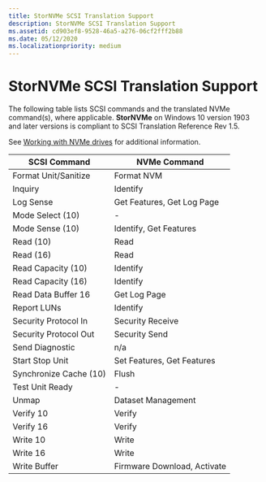 ```yaml
---
title: StorNVMe SCSI Translation Support 
description: StorNVMe SCSI Translation Support 
ms.assetid: cd903ef8-9528-46a5-a276-06cf2fff2b88
ms.date: 05/12/2020
ms.localizationpriority: medium
---
```


# StorNVMe SCSI Translation Support

The following table lists SCSI commands and the translated NVMe command(s), where applicable. **StorNVMe** on Windows 10 version 1903 and later versions is compliant to SCSI Translation Reference Rev 1.5.

See [Working with NVMe drives](https://docs.microsoft.com/windows/win32/fileio/working-with-nvme-devices#protocol-specific-queries) for additional information.

| SCSI Command | NVMe Command |
| ------------ | ------------ |
| Format Unit/Sanitize    | Format NVM                  |
| Inquiry                 | Identify                    |
| Log Sense               | Get Features, Get Log Page  |
| Mode Select (10)        | -                           |
| Mode Sense (10)         | Identify, Get Features      |
| Read (10)               | Read                        |
| Read (16)               | Read                        |
| Read Capacity (10)      | Identify                    |
| Read Capacity (16)      | Identify                    |
| Read Data Buffer 16     | Get Log Page                |
| Report LUNs             | Identify                    |
| Security Protocol In    | Security Receive            |
| Security Protocol Out   | Security Send               |
| Send Diagnostic         | n/a                         |
| Start Stop Unit         | Set Features, Get Features  |
| Synchronize Cache (10)  | Flush                       |
| Test Unit Ready         | -                           |
| Unmap                   | Dataset Management          |
| Verify 10               | Verify                      |
| Verify 16               | Verify                      |
| Write 10                | Write                       |
| Write 16                | Write                       |
| Write Buffer            | Firmware Download, Activate |
